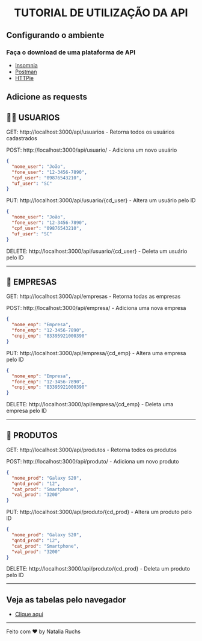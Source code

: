 <h1 align="center"><p>TUTORIAL DE UTILIZAÇÃO DA API</p> </h1>

## Configurando o ambiente

### Faça o download de uma plataforma de API

- [Insomnia](https://insomnia.rest/download)
- [Postman](https://www.postman.com/)
- [HTTPie](https://httpie.io/)

## Adicione as requests

## 🙍‍♂ USUARIOS

<p>GET:  http://localhost:3000/api/usuarios - Retorna todos os usuários cadastrados</p>
<p>POST:  http://localhost:3000/api/usuario/ - Adiciona um novo usuário</p>

```json
{
  "nome_user": "João",
  "fone_user": "12-3456-7890",
  "cpf_user": "09876543210",
  "uf_user": "SC"
}
```

<p>PUT:  http://localhost:3000/api/usuario/{cd_user} - Altera um usuário pelo ID</p>

```json
{
  "nome_user": "João",
  "fone_user": "12-3456-7890",
  "cpf_user": "09876543210",
  "uf_user": "SC"
}
```

<p>DELETE:  http://localhost:3000/api/usuario/{cd_user} - Deleta um usuário pelo ID</p>

---

## 🏢 EMPRESAS

<p>GET:  http://localhost:3000/api/empresas - Retorna todas as empresas</p>
<p>POST:  http://localhost:3000/api/empresa/ - Adiciona uma nova empresa</p>

```json
{
  "nome_emp": "Empresa",
  "fone_emp": "12-3456-7890",
  "cnpj_emp": "83395921000390"
}
```

<p>PUT:  http://localhost:3000/api/empresa/{cd_emp} - Altera uma empresa pelo ID</p>

```json
{
  "nome_emp": "Empresa",
  "fone_emp": "12-3456-7890",
  "cnpj_emp": "83395921000390"
}
```

<p>DELETE:  http://localhost:3000/api/empresa/{cd_emp} - Deleta uma empresa pelo ID</p>

---

## 🧾 PRODUTOS

<p>GET:  http://localhost:3000/api/produtos - Retorna todos os produtos</p>
<p>POST:  http://localhost:3000/api/produto/ - Adiciona um novo produto</p>

```json
{
  "nome_prod": "Galaxy S20",
  "qntd_prod": "12",
  "cat_prod": "Smartphone",
  "val_prod": "3200"
}
```

<p>PUT:  http://localhost:3000/api/produto/{cd_prod} - Altera um produto pelo ID</p>

```json
{
  "nome_prod": "Galaxy S20",
  "qntd_prod": "12",
  "cat_prod": "Smartphone",
  "val_prod": "3200"
}
```

<p>DELETE:  http://localhost:3000/api/produto/{cd_prod} - Deleta um produto pelo ID</p>

---

## Veja as tabelas pelo navegador

- [Clique aqui](http://localhost:3000/api/front)

---

Feito com ♥ by Natalia Ruchs